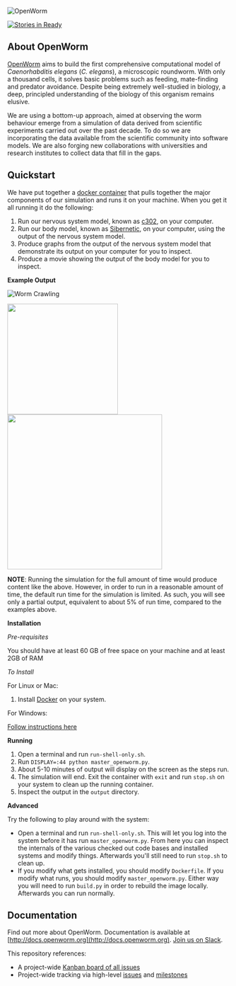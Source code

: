 ![OpenWorm](http://www.openworm.org/img/OpenWormLogo.png)

[![Stories in Ready](https://badge.waffle.io/openworm/openworm.png?label=ready&title=Ready)](https://waffle.io/openworm/openworm)

About **OpenWorm**
------------------

[OpenWorm](http://openworm.org) aims to build the first comprehensive computational model of *Caenorhabditis elegans* (*C. elegans*), a microscopic roundworm. With only a thousand cells, it solves basic problems such as feeding, mate-finding and predator avoidance. Despite being extremely well-studied in biology, a deep, principled understanding of the biology of this organism remains elusive.

We are using a bottom-up approach, aimed at observing the worm behaviour emerge from a simulation of data derived from scientific experiments carried out over the past decade. To do so we are incorporating the data available from the scientific community into software models. We are also forging new collaborations with universities and research institutes to collect data that fill in the gaps.

Quickstart
----------
We have put together a [docker container](http://docker.com) that pulls together the major components of our simulation and runs it on your machine.  When you get it all running it do the following:

1. Run our nervous system model, known as [c302](https://github.com/openworm/CElegansNeuroML/tree/master/CElegans/pythonScripts/c302), on your computer.  
2. Run our body model, known as [Sibernetic](https://github.com/openworm/sibernetic), on your computer, using the output of the nervous system model.
3. Produce graphs from the output of the nervous system model that demonstrate its output on your computer for you to inspect.
4. Produce a movie showing the output of the body model for you to inspect.

**Example Output**

![Worm Crawling](img/worm-crawling.gif)

<img src="img/muscle-activity.png" width="250"><img src="img/neuron-activity.png" width="350">

**NOTE**: Running the simulation for the full amount of time would produce content like the above.  However, in order to run in a reasonable amount of time, the default run time for the simulation is limited.  As such, you will see only a partial output, equivalent to about 5% of run time, compared to the examples above.

**Installation**

*Pre-requisites*

You should have at least 60 GB of free space on your machine and at least 2GB of RAM

*To Install*

For Linux or Mac:

1. Install [Docker](http://docker.com) on your system.  

For Windows:

[Follow instructions here](INSTALL-WINDOWS.md)

**Running**

1. Open a terminal and run `run-shell-only.sh`.
2. Run `DISPLAY=:44 python master_openworm.py`.
3. About 5-10 minutes of output will display on the screen as the steps run.
4. The simulation will end.  Exit the container with `exit` and run `stop.sh` on your system to clean up the running container.
5. Inspect the output in the `output` directory.

**Advanced**

Try the following to play around with the system:

* Open a terminal and run `run-shell-only.sh`.  This will let you log into the system before it has run `master_openworm.py`.  From here you can inspect the internals of the various checked out code bases and installed systems and modify things. Afterwards you'll still need to run `stop.sh` to clean up.
* If you modify what gets installed, you should modify `Dockerfile`.  If you modify what runs, you should modify `master_openworm.py`.  Either way you will need to run `build.py` in order to rebuild the image locally.  Afterwards you can run normally.

Documentation
-------------
Find out more about OpenWorm.  Documentation is available at [http://docs.openworm.org](http://docs.openworm.org).  [Join us on Slack](http://bit.ly/OpenWormVolunteer).

This repository references:
* A project-wide [Kanban board of all issues](https://waffle.io/openworm/openworm)
* Project-wide tracking via high-level [issues](https://github.com/openworm/OpenWorm/issues?labels=&milestone=&page=1&state=open) and [milestones](https://github.com/openworm/OpenWorm/milestones)